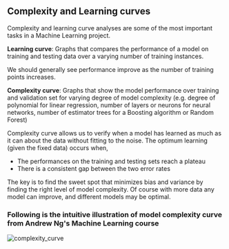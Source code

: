## Complexity and Learning curves
Complexity and learning curve analyses are some of the most important tasks in a Machine Learning project.

**Learning curve**: Graphs that compares the performance of a model on training and testing data over a varying number of training instances. 

We should generally see performance improve as the number of training points increases. 

**Complexity curve**: Graphs that show the model performance over training and validation set for varying degree of model complexity 
(e.g. degree of polynomial for linear regression, number of layers or neurons for neural networks, 
number of estimator trees for a Boosting algorithm or Random Forest)

Complexity curve allows us to verify when a model has learned as much as it can about the data without fitting to the noise. 
The optimum learning (given the fixed data) occurs when,

* The performances on the training and testing sets reach a plateau
* There is a consistent gap between the two error rates

The key is to find the sweet spot that minimizes bias and variance by finding the right level of model complexity.
Of course with more data any model can improve, and different models may be optimal.

### Following is the intuitive illustration of model complexity curve from Andrew Ng's Machine Learning course
![complexity_curve](https://raw.githubusercontent.com/tirthajyoti/PythonMachineLearning/master/Images/Complexity_curve_example.PNG)
